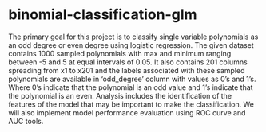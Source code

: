 # binomial-classification-glm
The primary goal for this project is to classify single variable polynomials as an odd degree or even degree using logistic regression. The given dataset contains 1000 sampled polynomials with max and minimum ranging between -5 and 5 at equal intervals of 0.05. It also contains 201 columns spreading from x1 to x201 and the labels associated with these sampled polynomials are available in ‘odd_degree’ column with values as 0’s and 1’s. Where 0’s indicate that the polynomial is an odd value and 1’s indicate that the polynomial is an even. 
Analysis includes the identification of the features of the model that may be important to make the classification. We will also implement model performance evaluation using ROC curve and AUC tools.

